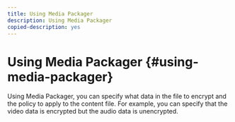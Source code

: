 ```yaml
---
title: Using Media Packager
description: Using Media Packager
copied-description: yes
---
```


# Using Media Packager {#using-media-packager}

Using Media Packager, you can specify what data in the file to encrypt and the policy to apply to the content file. For example, you can specify that the video data is encrypted but the audio data is unencrypted. 
